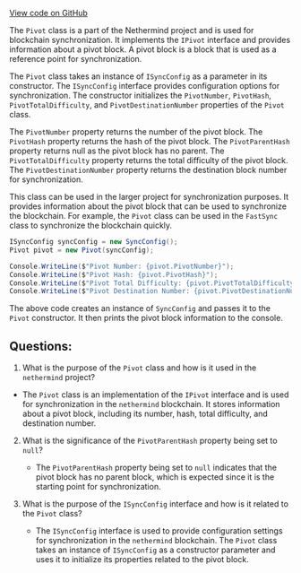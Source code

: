 [View code on GitHub](https://github.com/nethermindeth/nethermind/Nethermind.Synchronization/Pivot.cs)

The `Pivot` class is a part of the Nethermind project and is used for blockchain synchronization. It implements the `IPivot` interface and provides information about a pivot block. A pivot block is a block that is used as a reference point for synchronization. 

The `Pivot` class takes an instance of `ISyncConfig` as a parameter in its constructor. The `ISyncConfig` interface provides configuration options for synchronization. The constructor initializes the `PivotNumber`, `PivotHash`, `PivotTotalDifficulty`, and `PivotDestinationNumber` properties of the `Pivot` class. 

The `PivotNumber` property returns the number of the pivot block. The `PivotHash` property returns the hash of the pivot block. The `PivotParentHash` property returns null as the pivot block has no parent. The `PivotTotalDifficulty` property returns the total difficulty of the pivot block. The `PivotDestinationNumber` property returns the destination block number for synchronization. 

This class can be used in the larger project for synchronization purposes. It provides information about the pivot block that can be used to synchronize the blockchain. For example, the `Pivot` class can be used in the `FastSync` class to synchronize the blockchain quickly. 

```csharp
ISyncConfig syncConfig = new SyncConfig();
Pivot pivot = new Pivot(syncConfig);

Console.WriteLine($"Pivot Number: {pivot.PivotNumber}");
Console.WriteLine($"Pivot Hash: {pivot.PivotHash}");
Console.WriteLine($"Pivot Total Difficulty: {pivot.PivotTotalDifficulty}");
Console.WriteLine($"Pivot Destination Number: {pivot.PivotDestinationNumber}");
```

The above code creates an instance of `SyncConfig` and passes it to the `Pivot` constructor. It then prints the pivot block information to the console.
## Questions: 
 1. What is the purpose of the `Pivot` class and how is it used in the `nethermind` project?
   - The `Pivot` class is an implementation of the `IPivot` interface and is used for synchronization in the `nethermind` blockchain. It stores information about a pivot block, including its number, hash, total difficulty, and destination number.

2. What is the significance of the `PivotParentHash` property being set to `null`?
   - The `PivotParentHash` property being set to `null` indicates that the pivot block has no parent block, which is expected since it is the starting point for synchronization.

3. What is the purpose of the `ISyncConfig` interface and how is it related to the `Pivot` class?
   - The `ISyncConfig` interface is used to provide configuration settings for synchronization in the `nethermind` blockchain. The `Pivot` class takes an instance of `ISyncConfig` as a constructor parameter and uses it to initialize its properties related to the pivot block.